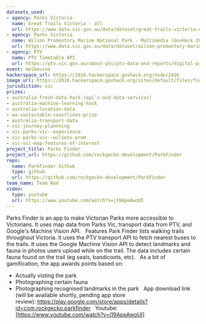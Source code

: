 ```yaml
---
datasets_used:
- agency: Parks Victoria
  name: Great Trails Victoria - all
  url: https://www.data.vic.gov.au/data/dataset/great-trails-victoria-east-gippsland-rail-trail
- agency: Parks Victoria
  name: Wilson Promontory Marine National Park - Multimedia (GovHack 2016)
  url: https://www.data.vic.gov.au/data/dataset/wilson-promontory-marine-national-park-multimedia-govhack-2016
- agency: PTV
  name: PTV Timetable API
  url: https://ptv.vic.gov.au/about-ptv/ptv-data-and-reports/digital-products/ptv-timetable-api/
event: melbourne
hackerspace_url: https://2016.hackerspace.govhack.org/node/2416
image_url: https://2016.hackerspace.govhack.org/sites/default/files/field/image/ic_launcher_0.png
jurisdiction: vic
prizes:
- australia-fresh-data-hack-(api’s-and-data-services)
- australia-machine-learning-hack
- australia-location-data
- wa-sustainable-coastlines-prize
- australia-transport-data
- vic-journey-plannning
- vic-parks-vic--experience
- vic-parks-vic--wilsons-prom
- vic-vic-map-features-of-interest
project_title: Parks Finder
project_url: https://github.com/rockgecko-development/ParkFinder
repo:
  name: ParkFinder Github
  type: github
  url: https://github.com/rockgecko-development/ParkFinder
team_name: Team Red
video:
  type: youtube
  url: https://www.youtube.com/watch?v=j19ApeAwoUI
---
```


Parks Finder is an app to make Victorian Parks more accessible to Victorians. It uses map data from Parks Vic, transport data from PTV, and Google's Machine Vision API.
 
Features
Park Finder lists walking trails throughout Victoria. It uses the PTV transport API to fetch nearest buses to the trails. It uses the Google Machine Vision API to detect landmarks and fauna in photos users upload while on the trail. The data includes certain fauna found on the trail (eg seals, bandicoots, etc).
 
As a bit of gamification, the app awards points based on:
- Actually visting the park
- Photographing certain fauna
- Photographing recognised landmarks in the park
 
App download link (will be available shortly, pending app store review): https://play.google.com/store/apps/details?id=com.rockgecko.parkfinder
 
Youtube: [https://www.youtube.com/watch?v=j19ApeAwoUI]
